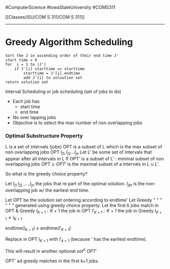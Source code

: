 
#ComputerScience  #IowaStateUniversity  #COMS311 


[[Classes/ISU/COM S 311/COM S 311]] 

---

# Greedy Algorithm Scheduling

```
Sort the J in ascending order of their end time J'
start time = 0
for  i = 1 to |J'|
	if J'[i] starttime => starttime
		starttime = J'[i].endtime
		add J'[i] to soluution set
return solution set

```



 Interval Scheduling  or  job scheduling (set of jobs to do)
- Each job has 
	- start time 
	- end time
- No over lapping jobs
- Objective is to select the max number of non overlapping jobs

###  Optimal Substructure Property 

L is a set of intervals (jobs)
OPT is  a subset of L which is the max subset of non overlapping jobs
OPT $I_{j1}, I_{j2} ... I_{jn}$
Let L' be some set of intervals that appear after all intervals in L
If OPT' is a subset of L' : minimal subset of non overlapping jobs 
$OPT\ \cup\ OPT'$ is the maximal subset of a intervals in $L \cup L'$.

So what is the greedy choice property? 

Let $I_{j1}$ $I_{j2}$ ,...,$I_{jn}$ the jobs that re part of the optimal solution. $I_{jth}$ is the non-overlapping job w/ the earliest end time. 


Let OPT be the solution set ordering according to endtime' 
Let Greedy "  " "  "  " " generated using greedy choice property.
Let the first k jobs match in OPT & Greedy
$I_{K+1}: K + 1$ the job in OPT
$I'_{K+1}: K + 1$ the job in Greedy
$I_{K+1} \not= I_{K+1}$

endtime($I_{K+1}$) $\geq$ endtime($I'_{K+1}$)

Replace in OPT  $I_{K+1}$ with $I'_{k+1}$ (because ' has the earliest endtime). 

This will result in another optional $sot^n$ $OPT'$

OPT' ad greedy matches in the first k+1 jobs. 